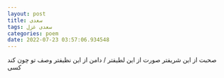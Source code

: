 ```yaml
---
layout: post
title: سعدی
tags: سعدی غزل
categories: poem
date: 2022-07-23 03:57:06.934548
---
```


صحبت از این شریفتر صورت از این لطیفتر / دامن از این نظیفتر وصف تو چون کند کسی
